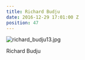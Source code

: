 ```yaml
---
title: Richard Budju
date: 2016-12-29 17:01:00 Z
position: 47
---
```


![richard_budju13.jpg](/uploads/richard_budju13.jpg)

Richard Budju